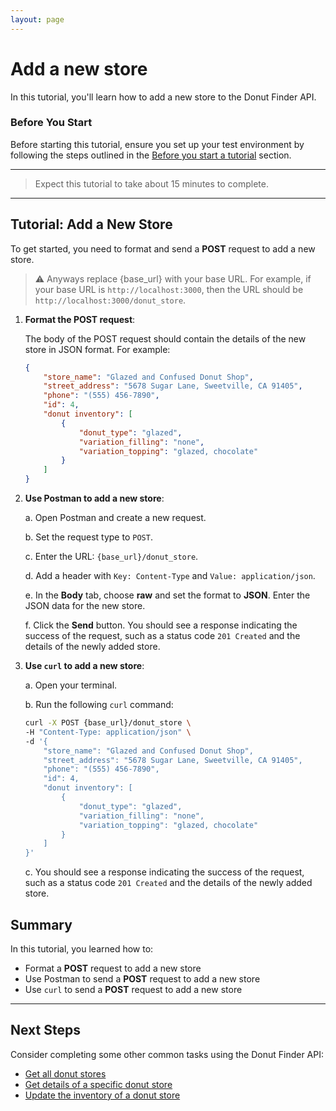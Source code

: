 ```yaml
---
layout: page
---
```


# Add a new store

In this tutorial, you'll learn how to add a new store to the Donut Finder API.

### Before You Start

Before starting this tutorial, ensure you set up your test environment by following the steps outlined in the [Before you start a tutorial](../before-you-start-tutorial.md) section.

---

> Expect this tutorial to take about 15 minutes to complete.

---

## Tutorial: Add a New Store

To get started, you need to format and send a **POST** request to add a new store.

> ⚠️ Anyways replace {base_url} with your base URL. For example, if your base URL is `http://localhost:3000`, then the URL should be `http://localhost:3000/donut_store`.

1. **Format the POST request**:

    The body of the POST request should contain the details of the new store in JSON format. For example:

    ```json
    {
        "store_name": "Glazed and Confused Donut Shop",
        "street_address": "5678 Sugar Lane, Sweetville, CA 91405",
        "phone": "(555) 456-7890",
        "id": 4,
        "donut inventory": [
            {
                "donut_type": "glazed",
                "variation_filling": "none",
                "variation_topping": "glazed, chocolate"
            }
        ]
    }
    ```

2. **Use Postman to add a new store**:

    a. Open Postman and create a new request.

    b. Set the request type to `POST`.

    c. Enter the URL: `{base_url}/donut_store`.

    d. Add a header with `Key: Content-Type` and `Value: application/json`.

    e. In the **Body** tab, choose **raw** and set the format to **JSON**. Enter the JSON data for the new store.

    f. Click the **Send** button. You should see a response indicating the success of the request, such as a status code `201 Created` and the details of the newly added store.

3. **Use `curl` to add a new store**:

    a. Open your terminal.

    b. Run the following `curl` command:

    ```bash
    curl -X POST {base_url}/donut_store \
    -H "Content-Type: application/json" \
    -d '{
        "store_name": "Glazed and Confused Donut Shop",
        "street_address": "5678 Sugar Lane, Sweetville, CA 91405",
        "phone": "(555) 456-7890",
        "id": 4,
        "donut inventory": [
            {
                "donut_type": "glazed",
                "variation_filling": "none",
                "variation_topping": "glazed, chocolate"
            }
        ]
    }'
    ```

    c. You should see a response indicating the success of the request, such as a status code `201 Created` and the details of the newly added store.

## Summary

In this tutorial, you learned how to:

* Format a **POST** request to add a new store
* Use Postman to send a **POST** request to add a new store
* Use `curl` to send a **POST** request to add a new store

---

## Next Steps

Consider completing some other common tasks using the Donut Finder API:

* [Get all donut stores](get-list-of-donut-stores.md)
* [Get details of a specific donut store](get-donut-store-by-id.md)
* [Update the inventory of a donut store](update-a-store.md)
